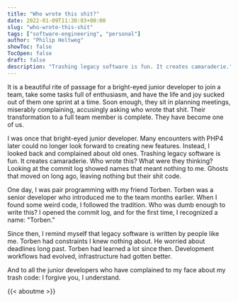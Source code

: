 ```yaml
---
title: "Who wrote this shit?"
date: 2022-01-09T11:30:03+00:00
slug: "who-wrote-this-shit"
tags: ["software-engineering", "personal"]
author: "Philip Heltweg"
showToc: false
TocOpen: false
draft: false
description: "Trashing legacy software is fun. It creates camaraderie."
---
```

It is a beautiful rite of passage for a bright-eyed junior developer to join a team, take some tasks full of enthusiasm, and have the life and joy sucked out of them one sprint at a time. Soon enough, they sit in planning meetings, miserably complaining, accusingly asking who wrote that shit. 
Their transformation to a full team member is complete. They have become one of us.

I was once that bright-eyed junior developer. Many encounters with PHP4 later could no longer look forward to creating new features. Instead, I looked back and complained about old ones. Trashing legacy software is fun. It creates camaraderie. Who wrote this? What were they thinking? Looking at the commit log showed names that meant nothing to me. Ghosts that moved on long ago, leaving nothing but their shit code.

One day, I was pair programming with my friend Torben. Torben was a senior developer who introduced me to the team months earlier. When I found some weird code, I followed the tradition. Who was dumb enough to write this? I opened the commit log, and for the first time, I recognized a name: "Torben."

Since then, I remind myself that legacy software is written by people like me. Torben had constraints I knew nothing about. He worried about deadlines long past. Torben had learned a lot since then. Development workflows had evolved, infrastructure had gotten better.

And to all the junior developers who have complained to my face about my trash code: I forgive you, I understand.

{{< aboutme >}}